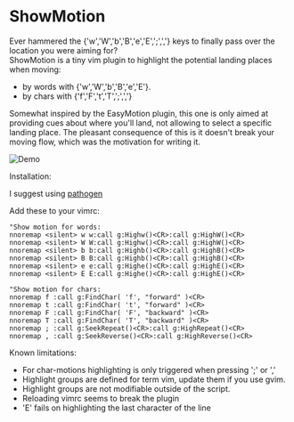 ShowMotion
==========

Ever hammered the {'w','W','b','B','e','E',';',','} keys to finally pass over the location you were aiming for?  
ShowMotion is a tiny vim plugin to highlight the potential landing places when moving:

* by words with {'w','W','b','B','e','E'}.
* by chars with {'f','F','t','T',';',','}

Somewhat inspired by the EasyMotion plugin, this one is only aimed at providing cues about where you'll land, not allowing to select a specific landing place. The pleasant consequence of this is it doesn't break your moving flow, which was the motivation for writing it.

 ![Demo](https://raw.githubusercontent.com/boucherm/ShowMotion/master/screencast.gif)


Installation:

 I suggest using [pathogen](https://github.com/tpope/vim-pathogen)


Add these to your vimrc:  

    "Show motion for words:  
    nnoremap <silent> w w:call g:Highw()<CR>:call g:HighW()<CR>  
    nnoremap <silent> W W:call g:Highw()<CR>:call g:HighW()<CR>  
    nnoremap <silent> b b:call g:Highb()<CR>:call g:HighB()<CR>  
    nnoremap <silent> B B:call g:Highb()<CR>:call g:HighB()<CR>  
    nnoremap <silent> e e:call g:Highe()<CR>:call g:HighE()<CR>  
    nnoremap <silent> E E:call g:Highe()<CR>:call g:HighE()<CR>  

    "Show motion for chars:  
    nnoremap f :call g:FindChar( 'f', "forward" )<CR>  
    nnoremap t :call g:FindChar( 't', "forward" )<CR>  
    nnoremap F :call g:FindChar( 'F', "backward" )<CR>  
    nnoremap T :call g:FindChar( 'T', "backward" )<CR>  
    nnoremap ; :call g:SeekRepeat()<CR>:call g:HighRepeat()<CR>
    nnoremap , :call g:SeekReverse()<CR>:call g:HighReverse()<CR>


Known limitations:

* For char-motions highlighting is only triggered when pressing ';' or ','
* Highlight groups are defined for term vim, update them if you use gvim.
* Highlight groups are not modifiable outside of the script.
* Reloading vimrc seems to break the plugin
* 'E' fails on highlighting the last character of the line
